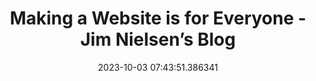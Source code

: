---
date: 2023-10-03 07:43:51.386341
link:
  source: web
  source_url: https://roytang.net
  text: Making a Website is for Everyone - Jim Nielsen’s Blog
  url: https://blog.jim-nielsen.com/2023/websites-are-for-normies/
source: web
syndicated:
- type: mastodon
  url: https://indieweb.social/users/roytang/statuses/111169964111722462
tags:
- web
title: Making a Website is for Everyone - Jim Nielsen’s Blog
---
